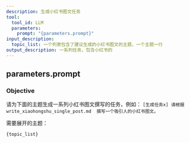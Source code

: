 ```yaml
---
description: 生成小红书图文任务
tool:
  tool_id: LLM
  parameters:
    prompt: "{parameters.prompt}"
input_description:
  topic_list: 一个列表包含了建议生成的小红书图文的主题，一个主题一行
output_description: 一系列任务，包含小红书的
---
```

## parameters.prompt

### Objective
请为下面的主题生成一系列小红书图文撰写的任务，例如： `[生成任务x] 请根据 write_xiaohongshu_single_post.md  撰写一个吸引人的小红书图文。`

需要展开的主题：

```
{topic_list}
```
